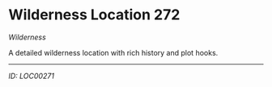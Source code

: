# Wilderness Location 272

*Wilderness*

A detailed wilderness location with rich history and plot hooks.

---
*ID: LOC00271*